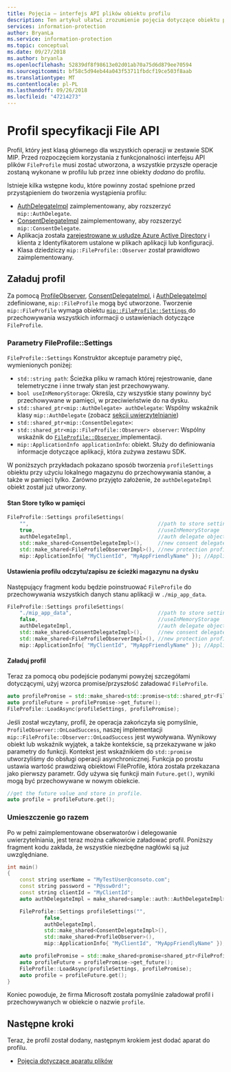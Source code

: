 ```yaml
---
title: Pojęcia — interfejs API plików obiektu profilu
description: Ten artykuł ułatwi zrozumienie pojęcia dotyczące obiektu profilu pliku, który jest tworzony podczas inicjowania aplikacji.
services: information-protection
author: BryanLa
ms.service: information-protection
ms.topic: conceptual
ms.date: 09/27/2018
ms.author: bryanla
ms.openlocfilehash: 52839df8f98613e02d01ab70a75d6d879ee70594
ms.sourcegitcommit: bf58c5d94eb44a043f53711fbdcf19ce503f8aab
ms.translationtype: MT
ms.contentlocale: pl-PL
ms.lasthandoff: 09/26/2018
ms.locfileid: "47214273"
---
```

# <a name="file-api-profile"></a>Profil specyfikacji File API

Profil, który jest klasą głównego dla wszystkich operacji w zestawie SDK MIP. Przed rozpoczęciem korzystania z funkcjonalności interfejsu API plików `FileProfile` musi zostać utworzona, a wszystkie przyszłe operacje zostaną wykonane w profilu lub przez inne obiekty *dodano* do profilu.

Istnieje kilka wstępne kodu, które powinny zostać spełnione przed przystąpieniem do tworzenia wystąpienia profilu:

- [AuthDelegateImpl]() zaimplementowany, aby rozszerzyć `mip::AuthDelegate`.
- [ConsentDelegateImpl]() zaimplementowany, aby rozszerzyć `mip::ConsentDelegate`.
- Aplikacja została [zarejestrowane w usłudze Azure Active Directory]() i klienta z Identyfikatorem ustalone w plikach aplikacji lub konfiguracji. 
- Klasa dziedziczy `mip::FileProfile::Observer` został prawidłowo zaimplementowany.

## <a name="load-a-profile"></a>Załaduj profil

Za pomocą [ProfileObserver](), [ConsentDelegateImpl](), i [AuthDelegateImpl]() zdefiniowane, `mip::FileProfile` mogą być utworzone. Tworzenie `mip::FileProfile` wymaga obiektu [ `mip::FileProfile::Settings` ](reference/class_mip_fileprofile_settings.md) do przechowywania wszystkich informacji o ustawieniach dotyczące `FileProfile`.

### <a name="fileprofilesettings-parameters"></a>Parametry FileProfile::Settings

`FileProfile::Settings` Konstruktor akceptuje parametry pięć, wymienionych poniżej:

- `std::string path`: Ścieżka pliku w ramach której rejestrowanie, dane telemetryczne i inne trwały stan jest przechowywany.
- `bool useInMemoryStorage`: Określa, czy wszystkie stany powinny być przechowywane w pamięci, w przeciwieństwie do na dysku.
- `std::shared_ptr<mip::AuthDelegate> authDelegate`: Wspólny wskaźnik klasy `mip::AuthDelegate` (zobacz [sekcji uwierzytelnianie]())
- `std::shared_ptr<mip::ConsentDelegate>`: 
- `std::shared_ptr<mip::FileProfile::Observer> observer`: Wspólny wskaźnik do [ `FileProfile::Observer` ]() implementacji.
- `mip::ApplicationInfo applicationInfo`: obiekt. Służy do definiowania informacje dotyczące aplikacji, która zużywa zestawu SDK.

W poniższych przykładach pokazano sposób tworzenia `profileSettings` obiektu przy użyciu lokalnego magazynu do przechowywania stanów, a także w pamięci tylko. Zarówno przyjęto założenie, że `authDelegateImpl` obiekt został już utworzony.

#### <a name="store-state-in-memory-only"></a>Stan Store tylko w pamięci

```cpp
FileProfile::Settings profileSettings(
    "",                                          //path to store settings
    true,                                        //useInMemoryStorage
    authDelegateImpl,                            //auth delegate object
    std::make_shared<ConsentDelegateImpl>(),     //new consent delegate
    std::make_shared<FileProfileObserverImpl>(), //new protection profile observer
    mip::ApplicationInfo{ "MyClientId", "MyAppFriendlyName" }); //ApplicationInfo object
```

#### <a name="readwrite-profile-settings-from-storage-path-on-disk"></a>Ustawienia profilu odczytu/zapisu ze ścieżki magazynu na dysku

Następujący fragment kodu będzie poinstruować `FileProfile` do przechowywania wszystkich danych stanu aplikacji w `./mip_app_data`.

```cpp
FileProfile::Settings profileSettings(
    "./mip_app_data",                            //path to store settings
    false,                                       //useInMemoryStorage
    authDelegateImpl,                            //auth delegate object
    std::make_shared<ConsentDelegateImpl>(),     //new consent delegate
    std::make_shared<FileProfileObserverImpl>(), //new protection profile observer
    mip::ApplicationInfo{ "MyClientId", "MyAppFriendlyName" }); //ApplicationInfo object
```

#### <a name="load-the-profile"></a>Załaduj profil

Teraz za pomocą obu podejście podanymi powyżej szczegółami dotyczącymi, użyj wzorca promise/przyszłość załadować `FileProfile`.

```cpp
auto profilePromise = std::make_shared<std::promise<std::shared_ptr<FileProfile>>>();
auto profileFuture = profilePromise->get_future();
FileProfile::LoadAsync(profileSettings, profilePromise);
```

Jeśli został wczytany, profil, że operacja zakończyła się pomyślnie, `ProfileObserver::OnLoadSuccess`, naszej implementacji `mip::FileProfile::Observer::OnLoadSuccess` jest wywoływana. Wynikowy obiekt lub wskaźnik wyjątek, a także kontekście, są przekazywane w jako parametry do funkcji. Kontekst jest wskaźnikiem do `std::promise` utworzyliśmy do obsługi operacji asynchronicznej. Funkcja po prostu ustawia wartość prawdziwą obiektowi FileProfile, która została przekazana jako pierwszy parametr. Gdy używa się funkcji main `Future.get()`, wyniki mogą być przechowywane w nowym obiekcie.

```cpp
//get the future value and store in profile. 
auto profile = profileFuture.get();
```

### <a name="putting-it-together"></a>Umieszczenie go razem

Po w pełni zaimplementowane obserwatorów i delegowanie uwierzytelniania, jest teraz można całkowicie załadować profil. Poniższy fragment kodu zakłada, że wszystkie niezbędne nagłówki są już uwzględniane.

```cpp
int main()
{
    const string userName = "MyTestUser@consoto.com";
    const string password = "P@ssw0rd!";
    const string clientId = "MyClientId";
    auto authDelegateImpl = make_shared<sample::auth::AuthDelegateImpl>(userName, password, clientId);

    FileProfile::Settings profileSettings("",
            false,
            authDelegateImpl,
            std::make_shared<ConsentDelegateImpl>(),
            std::make_shared<ProfileObserver>(),
            mip::ApplicationInfo{ "MyClientId", "MyAppFriendlyName" });

    auto profilePromise = std::make_shared<promise<shared_ptr<FileProfile>>>();
    auto profileFuture = profilePromise->get_future();
    FileProfile::LoadAsync(profileSettings, profilePromise);
    auto profile = profileFuture.get();
}
```

Koniec powoduje, że firma Microsoft została pomyślnie załadował profil i przechowywanych w obiekcie o nazwie `profile`.

## <a name="next-steps"></a>Następne kroki

Teraz, że profil został dodany, następnym krokiem jest dodać aparat do profilu. 

- [Pojęcia dotyczące aparatu plików](concept-profile-engine-file-engine-cpp.md)